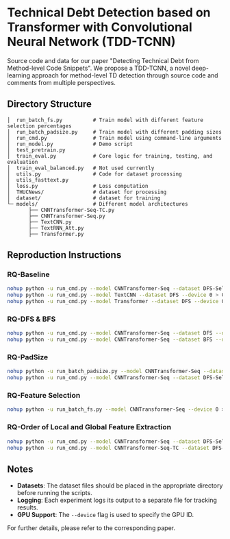 # Technical Debt Detection based on Transformer with Convolutional Neural Network (TDD-TCNN)
Source code and data for our paper "Detecting Technical Debt from Method-level Code Snippets". We propose a TDD-TCNN, a novel deep-learning approach for method-level TD detection through source code and comments from multiple perspectives. 

## Directory Structure
```
│  run_batch_fs.py          # Train model with different feature selection percentages
│  run_batch_padsize.py     # Train model with different padding sizes
│  run_cmd.py               # Train model using command-line arguments
│  run_model.py             # Demo script
│  test_pretrain.py         
│  train_eval.py            # Core logic for training, testing, and evaluation
│  train_eval_balanced.py   # Not used currently
│  utils.py                 # Code for dataset processing
│  utils_fasttext.py        
│  loss.py                  # Loss computation
│  THUCNews/                # dataset for processing
│  dataset/                 # dataset for training
└─ models/                  # Different model architectures
       ├── CNNTransformer-Seq-TC.py
       ├── CNNTransformer-Seq.py
       ├── TextCNN.py
       ├── TextRNN_Att.py
       ├── Transformer.py
```

## Reproduction Instructions

### RQ-Baseline
```bash
nohup python -u run_cmd.py --model CNNTransformer-Seq --dataset DFS-Selected60 --device 0 > TDD-TCNN.output 2>&1 &
nohup python -u run_cmd.py --model TextCNN --dataset DFS --device 0 > CNN.output 2>&1 &
nohup python -u run_cmd.py --model Transformer --dataset DFS --device 0 > Transformer.output 2>&1 &
```

### RQ-DFS & BFS
```bash
nohup python -u run_cmd.py --model CNNTransformer-Seq --dataset DFS --device 0 > TDD-TCNN-DFS.output 2>&1 &
nohup python -u run_cmd.py --model CNNTransformer-Seq --dataset BFS --device 0 > TDD-TCNN-BFS.output 2>&1 &
```

### RQ-PadSize
```bash
nohup python -u run_batch_padsize.py --model CNNTransformer-Seq --dataset DFS-Selected60 --device 0 > TDD-TCNN-PadSize.output 2>&1 &
nohup python -u run_cmd.py --model CNNTransformer-Seq --dataset DFS-Selected60 --use_max_padsize --device 0 > TDD-TCNN-MaxPad.output 2>&1 &
```

### RQ-Feature Selection
```bash
nohup python -u run_batch_fs.py --model CNNTransformer-Seq --device 0 > TDD-TCNN-FS.output 2>&1 &
```

### RQ-Order of Local and Global Feature Extraction
```bash
nohup python -u run_cmd.py --model CNNTransformer-Seq --dataset DFS-Selected60 --device 0 > TDD-TCNN-LG.output 2>&1 & 
nohup python -u run_cmd.py --model CNNTransformer-Seq-TC --dataset DFS-Selected60 --device 0 > TDD-TCNN-GL.output 2>&1 &
```

## Notes
- **Datasets**: The dataset files should be placed in the appropriate directory before running the scripts.
- **Logging**: Each experiment logs its output to a separate file for tracking results.
- **GPU Support**: The `--device` flag is used to specify the GPU ID.

For further details, please refer to the corresponding paper.

